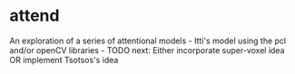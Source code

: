 # attend
An exploration of a series of attentional models
	- Itti's model using the pcl and/or openCV libraries 
	- TODO next: Either incorporate super-voxel idea OR implement Tsotsos's idea

